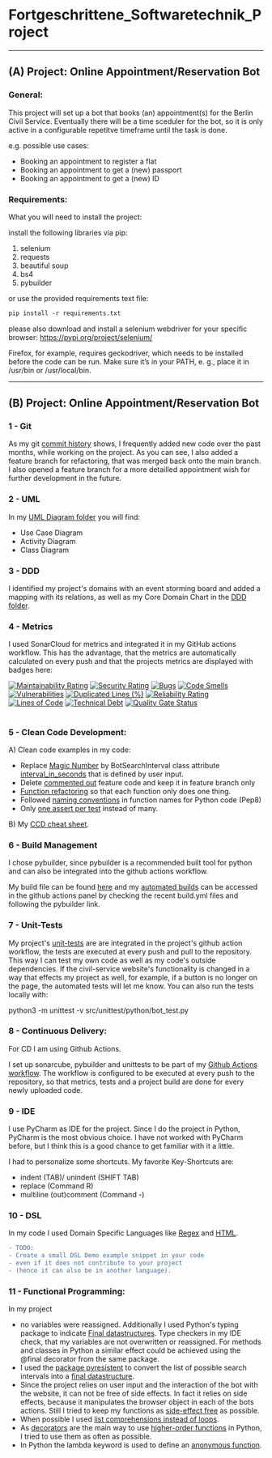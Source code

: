 # Fortgeschrittene_Softwaretechnik_Project

---------------------------------------------------
## (A) Project: Online Appointment/Reservation Bot

### General:
This project will set up a bot that books (an) appointment(s) for the Berlin Civil Service.
Eventually there will be a time sceduler for the bot, so
it is only active in a configurable repetitve timeframe until the task is done.

e.g. possible use cases: 
- Booking an appointment to register a flat
- Booking an appointment to get a (new) passport
- Booking an appointment to get a (new) ID

### Requirements:
What you will need to install the project:

install the following libraries via pip: 
1) selenium
2) requests
3) beautiful soup 
4) bs4
5) pybuilder

or use the provided requirements text file:
```diff 
pip install -r requirements.txt
```

please also download and install a selenium webdriver for your specific browser:
https://pypi.org/project/selenium/

Firefox, for example, requires geckodriver, 
which needs to be installed before the code can be run. 
Make sure it’s in your PATH, e. g., 
place it in /usr/bin or /usr/local/bin.

--------------------------------------------------
## (B) Project: Online Appointment/Reservation Bot

### 1 - Git
As my git [commit history](https://github.com/7AtAri/Fortgeschrittene_Softwaretechnik_Project/commits) shows,
I frequently added new code over the past months, while working on the project. As you can see, I also added a feature branch for refactoring, 
that was merged back onto the main branch. I also opened a feature branch for a more detailled appointment wish for further development in the future.

### 2 - UML 

In my [UML Diagram folder](https://github.com/7AtAri/Fortgeschrittene_Softwaretechnik_Project/tree/main/UML_Diagrams) you will find:
- Use Case Diagram
- Activity Diagram
- Class Diagram

### 3 - DDD 

I identified my project's domains with an event storming board and added a mapping with its relations, as well as my Core Domain Chart in the [DDD folder](https://github.com/7AtAri/Fortgeschrittene_Softwaretechnik_Project/tree/main/event%20storming:DDD).

### 4 - Metrics
I used SonarCloud for metrics and integrated it in my GitHub actions workflow. 
This has the advantage, that the metrics are automatically calculated on every push 
and that the projects metrics are displayed with badges here:

[![Maintainability Rating](https://sonarcloud.io/api/project_badges/measure?project=7AtAri_Fortgeschrittene_Softwaretechnik_Project&metric=sqale_rating)](https://sonarcloud.io/summary/new_code?id=7AtAri_Fortgeschrittene_Softwaretechnik_Project)
[![Security Rating](https://sonarcloud.io/api/project_badges/measure?project=7AtAri_Fortgeschrittene_Softwaretechnik_Project&metric=security_rating)](https://sonarcloud.io/summary/new_code?id=7AtAri_Fortgeschrittene_Softwaretechnik_Project)
[![Bugs](https://sonarcloud.io/api/project_badges/measure?project=7AtAri_Fortgeschrittene_Softwaretechnik_Project&metric=bugs)](https://sonarcloud.io/summary/new_code?id=7AtAri_Fortgeschrittene_Softwaretechnik_Project)
[![Code Smells](https://sonarcloud.io/api/project_badges/measure?project=7AtAri_Fortgeschrittene_Softwaretechnik_Project&metric=code_smells)](https://sonarcloud.io/summary/new_code?id=7AtAri_Fortgeschrittene_Softwaretechnik_Project)
[![Vulnerabilities](https://sonarcloud.io/api/project_badges/measure?project=7AtAri_Fortgeschrittene_Softwaretechnik_Project&metric=vulnerabilities)](https://sonarcloud.io/summary/new_code?id=7AtAri_Fortgeschrittene_Softwaretechnik_Project)
[![Duplicated Lines (%)](https://sonarcloud.io/api/project_badges/measure?project=7AtAri_Fortgeschrittene_Softwaretechnik_Project&metric=duplicated_lines_density)](https://sonarcloud.io/summary/new_code?id=7AtAri_Fortgeschrittene_Softwaretechnik_Project)
[![Reliability Rating](https://sonarcloud.io/api/project_badges/measure?project=7AtAri_Fortgeschrittene_Softwaretechnik_Project&metric=reliability_rating)](https://sonarcloud.io/summary/new_code?id=7AtAri_Fortgeschrittene_Softwaretechnik_Project)
[![Lines of Code](https://sonarcloud.io/api/project_badges/measure?project=7AtAri_Fortgeschrittene_Softwaretechnik_Project&metric=ncloc)](https://sonarcloud.io/summary/new_code?id=7AtAri_Fortgeschrittene_Softwaretechnik_Project)
[![Technical Debt](https://sonarcloud.io/api/project_badges/measure?project=7AtAri_Fortgeschrittene_Softwaretechnik_Project&metric=sqale_index)](https://sonarcloud.io/summary/new_code?id=7AtAri_Fortgeschrittene_Softwaretechnik_Project)
[![Quality Gate Status](https://sonarcloud.io/api/project_badges/measure?project=7AtAri_Fortgeschrittene_Softwaretechnik_Project&metric=alert_status)](https://sonarcloud.io/summary/new_code?id=7AtAri_Fortgeschrittene_Softwaretechnik_Project)
# 

### 5 - Clean Code Development: 

A) Clean code examples in my code:
- Replace [Magic Number](https://github.com/7AtAri/Fortgeschrittene_Softwaretechnik_Project/commit/78fa9ea433ef4b0d0d6018476a5b46a57d7e61fd) by BotSearchInterval class attribute [interval_in_seconds](https://github.com/7AtAri/Fortgeschrittene_Softwaretechnik_Project/blob/bf32637d7460062c24e1fd9ba7a6a254d175f331/src/main/python/main.py#L74) that is defined by user input.
- Delete [commented out](https://github.com/7AtAri/Fortgeschrittene_Softwaretechnik_Project/commit/abd6c4d2023cb7f22c0f9ff6980eebc7e4ab1202#diff-d283440e31c4e4b0db72165fa8e9adb638efc0895f3628a8bfd6903f307fd233) feature code and keep it in feature branch only
- [Function refactoring](https://github.com/7AtAri/Fortgeschrittene_Softwaretechnik_Project/commit/1eca63492484012cd03e442262f2afa28e316180) so that each function only does one thing.
- Followed [naming conventions](https://github.com/7AtAri/Fortgeschrittene_Softwaretechnik_Project/commit/1eca63492484012cd03e442262f2afa28e316180) in function names for Python code (Pep8)
- Only [one assert per test](https://github.com/7AtAri/Fortgeschrittene_Softwaretechnik_Project/blob/3194efe07d6b149e74f2e7e78ca3272a78170d68/src/unittest/python/appointmentbot_tests.py#L37) instead of many.

B) My [CCD cheat sheet](https://github.com/7AtAri/Fortgeschrittene_Softwaretechnik_Project/blob/main/CCD_cheat_sheet.pdf).


### 6 - Build Management
I chose pybuilder, since pybuilder is a recommended built tool for python
and can also be integrated into the github actions workflow.

My build file can be found [here](https://github.com/7AtAri/Fortgeschrittene_Softwaretechnik_Project/blob/main/build.py)
and my [automated builds](https://github.com/7AtAri/Fortgeschrittene_Softwaretechnik_Project/actions) can be accessed in the github actions
panel by checking the recent build.yml files and following the pybuilder link.


### 7 - Unit-Tests
My project's [unit-tests](https://github.com/7AtAri/Fortgeschrittene_Softwaretechnik_Project/blob/main/src/unittest/python/bot_test.py) are are integrated in the project's github action workflow, the tests are executed at every push and pull to the repository. This way I can test my own code as well as my code's outside dependencies. If the civil-service website's functionality is changed in a way that effects my project as well, for example, if a button is no longer on the page, the automated tests will let me know.
You can also run the tests locally with:

python3 -m unittest -v src/unittest/python/bot_test.py

### 8 - Continuous Delivery:

For CD I am using Github Actions. 

I set up sonarcube, pybuilder and unittests to be part of my [Github Actions workflow](https://github.com/7AtAri/Fortgeschrittene_Softwaretechnik_Project/blob/main/.github/workflows/build.yml).
The workflow is configured to be executed at every push to the repository, so that metrics, tests and a project build are done for every newly uploaded code. 

### 9 - IDE
I use PyCharm as IDE for the project. Since I do the project in Python,
PyCharm is the most obvious choice. I have not worked with PyCharm before, but I think this is a good chance to get familiar with it a little.

I had to personalize some shortcuts.
My favorite Key-Shortcuts are: 

- indent (TAB)/ unindent (SHIFT TAB)
- replace (Command R)
- multiline (out)comment (Command -) 

### 10 - DSL

In my code I used Domain Specific Languages like [Regex](https://github.com/7AtAri/Fortgeschrittene_Softwaretechnik_Project/blob/b70d9798e5442b6cdc6f25cb50c4bbcd42521b24/src/main/python/user_input.py#L36) and [HTML](https://github.com/7AtAri/Fortgeschrittene_Softwaretechnik_Project/blob/b70d9798e5442b6cdc6f25cb50c4bbcd42521b24/src/main/python/civilservice_bot.py#L162). 

```diff 
- TODO:
- Create a small DSL Demo example snippet in your code 
- even if it does not contribute to your project
- (hence it can also be in another language).
```

### 11 - Functional Programming:

In my project

- no variables were reassigned. Additionally I used Python's typing package to indicate [Final datastructures](https://github.com/7AtAri/Fortgeschrittene_Softwaretechnik_Project/commit/7ff084d3a5aa0b905c6f557b05f563dfabd8672b#diff-d283440e31c4e4b0db72165fa8e9adb638efc0895f3628a8bfd6903f307fd233). Type checkers in my IDE check, that my variables are not overwritten or reassigned. For methods and classes in Python a similar effect could be achieved using the @final decorator from the same package.
- I used the [package pyresistent](https://pypi.org/project/pyrsistent/) to convert the list of possible search intervals into a [final datastructure](https://github.com/7AtAri/Fortgeschrittene_Softwaretechnik_Project/commit/722c25bb40abc4f79f3337deb05c1b847d682611#diff-d283440e31c4e4b0db72165fa8e9adb638efc0895f3628a8bfd6903f307fd233).
- Since the project relies on user input and the interaction of the bot with the website, it can not be free of side effects. In fact it relies on side effects, because it manipulates the browser object in each of the bots actions. Still I tried to keep my functions as [side-effect free]() as possible.
- When possible I used [list comprehensions instead of loops](https://github.com/7AtAri/Fortgeschrittene_Softwaretechnik_Project/blob/722c25bb40abc4f79f3337deb05c1b847d682611/src/main/python/user_input.py#L86).
- As [decorators]() are the main way to use [higher-order functions](https://github.com/7AtAri/Fortgeschrittene_Softwaretechnik_Project/blob/4f9976cc22cba5ff15a2315fcf3f3f6af1b69a22/src/main/python/main.py#L92) in Python, I tried to use them as often as possible.
- In Python the lambda keyword is used to define an [anonymous function](https://github.com/7AtAri/Fortgeschrittene_Softwaretechnik_Project/commit/471be4a90e4aa09434456fbb1ff51bbbd2ea0d29).








